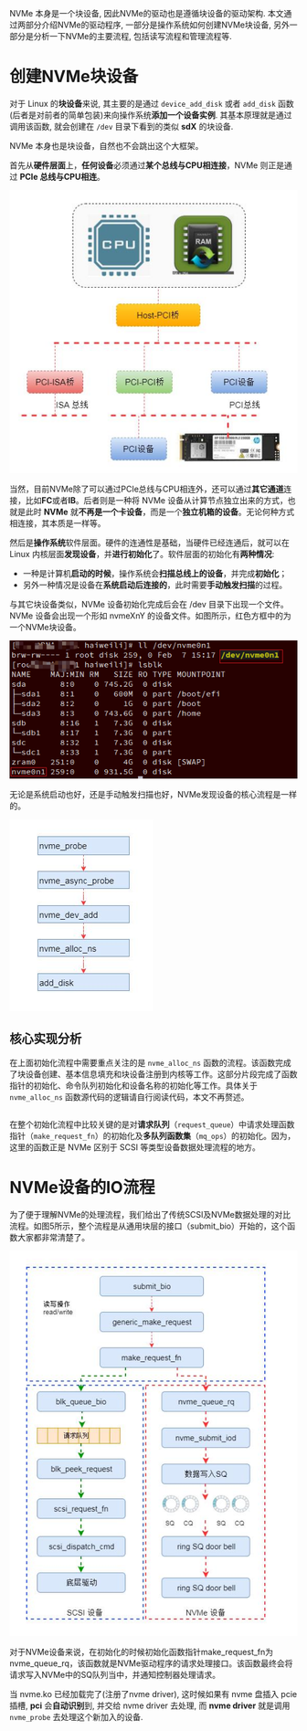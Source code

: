 
NVMe 本身是一个块设备, 因此NVMe的驱动也是遵循块设备的驱动架构. 本文通过两部分介绍NVMe的驱动程序, 一部分是操作系统如何创建NVMe块设备, 另外一部分是分析一下NVMe的主要流程, 包括读写流程和管理流程等.

# 创建NVMe块设备

对于 Linux 的**块设备**来说, 其主要的是通过 `device_add_disk` 或者 `add_disk` 函数(后者是对前者的简单包装)来向操作系统**添加一个设备实例**. 其基本原理就是通过调用该函数, 就会创建在 `/dev` 目录下看到的类似 **sdX** 的块设备.

NVMe 本身也是块设备，自然也不会跳出这个大框架。

首先从**硬件层面**上，**任何设备**必须通过**某个总线与CPU相连接**，NVMe 则正是通过 **PCIe 总线与CPU相连**。

![2023-02-09-21-26-38.png](./images/2023-02-09-21-26-38.png)

当然，目前NVMe除了可以通过PCIe总线与CPU相连外，还可以通过**其它通道**连接，比如**FC**或者**IB**。后者则是一种将 NVMe 设备从计算节点独立出来的方式，也就是此时 **NVMe** 就**不再是一个卡设备**，而是一个**独立机箱的设备**。无论何种方式相连接，其本质是一样等。

然后是**操作系统**软件层面。硬件的连通性是基础，当硬件已经连通后，就可以在 Linux 内核层面**发现设备**，并**进行初始化**了。软件层面的初始化有**两种情况**:

* 一种是计算机**启动的时候**，操作系统会**扫描总线上的设备**，并完成**初始化**；
* 另外一种情况是设备在**系统启动后连接的**，此时需要**手动触发扫描**的过程。

与其它块设备类似，NVMe 设备初始化完成后会在 /dev 目录下出现一个文件。NVMe 设备会出现一个形如 nvmeXnY 的设备文件。如图所示，红色方框中的为一个NVMe块设备。

![2023-02-09-21-38-27.png](./images/2023-02-09-21-38-27.png)

无论是系统启动也好，还是手动触发扫描也好，NVMe发现设备的核心流程是一样的。

![2023-02-09-21-34-56.png](./images/2023-02-09-21-34-56.png)

## 核心实现分析

在上面初始化流程中需要重点关注的是 `nvme_alloc_ns` 函数的流程。该函数完成了块设备创建、基本信息填充和块设备注册到内核等工作。这部分片段完成了函数指针的初始化、命令队列初始化和设备名称的初始化等工作。具体关于 `nvme_alloc_ns` 函数源代码的逻辑请自行阅读代码，本文不再赘述。

```cpp

```

在整个初始化流程中比较关键的是对**请求队列**（`request_queue`）中请求处理函数指针（`make_request_fn`）的初始化及**多队列函数集**（`mq_ops`）的初始化。因为，这里的函数正是 NVMe 区别于 SCSI 等类型设备数据处理流程的地方。



# NVMe设备的IO流程

为了便于理解NVMe的处理流程，我们给出了传统SCSI及NVMe数据处理的对比流程。如图5所示，整个流程是从通用块层的接口（submit_bio）开始的，这个函数大家都非常清楚了。

![2023-02-09-21-45-27.png](./images/2023-02-09-21-45-27.png)

对于NVMe设备来说，在初始化的时候初始化函数指针make_request_fn为nvme_queue_rq，该函数就是NVMe驱动程序的请求处理接口。该函数最终会将请求写入NVMe中的SQ队列当中，并通知控制器处理请求。



当 nvme.ko 已经加载完了(注册了nvme driver), 这时候如果有 nvme 盘插入 pcie 插槽, **pci** 会**自动识别**到, 并交给 nvme driver 去处理, 而 **nvme driver** 就是调用 `nvme_probe` 去处理这个新加入的设备.

